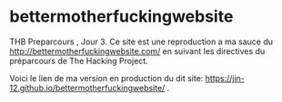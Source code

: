# bettermotherfuckingwebsite
THB Preparcours , Jour 3.
Ce site est une reproduction a ma sauce du http://bettermotherfuckingwebsite.com/ en suivant les directives du préparcours de The Hacking Project.

Voici le lien de ma version en production du dit site: https://jin-12.github.io/bettermotherfuckingwebsite/ .

